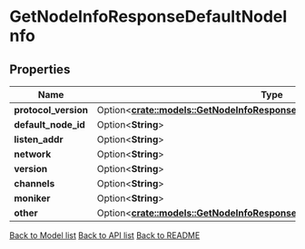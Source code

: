 # GetNodeInfoResponseDefaultNodeInfo

## Properties

Name | Type | Description | Notes
------------ | ------------- | ------------- | -------------
**protocol_version** | Option<[**crate::models::GetNodeInfoResponseDefaultNodeInfoProtocolVersion**](GetNodeInfo_response_default_node_info_protocol_version.md)> |  | [optional]
**default_node_id** | Option<**String**> |  | [optional]
**listen_addr** | Option<**String**> |  | [optional]
**network** | Option<**String**> |  | [optional]
**version** | Option<**String**> |  | [optional]
**channels** | Option<**String**> |  | [optional]
**moniker** | Option<**String**> |  | [optional]
**other** | Option<[**crate::models::GetNodeInfoResponseDefaultNodeInfoOther**](GetNodeInfo_response_default_node_info_other.md)> |  | [optional]

[Back to Model list](../README.md#documentation-for-models) [Back to API list](../README.md#documentation-for-api-endpoints) [Back to README](../README.md)


